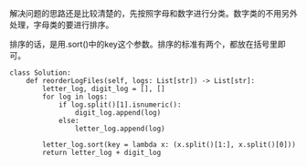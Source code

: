 解决问题的思路还是比较清楚的，先按照字母和数字进行分类。数字类的不用另外处理，字母类的要进行排序。

排序的话，是用.sort()中的key这个参数。排序的标准有两个，都放在括号里即可。

```
class Solution:
    def reorderLogFiles(self, logs: List[str]) -> List[str]:
        letter_log, digit_log = [], []
        for log in logs:
            if log.split()[1].isnumeric():
                digit_log.append(log)
            else:
                letter_log.append(log)
                
        letter_log.sort(key = lambda x: (x.split()[1:], x.split()[0]))
        return letter_log + digit_log
```
